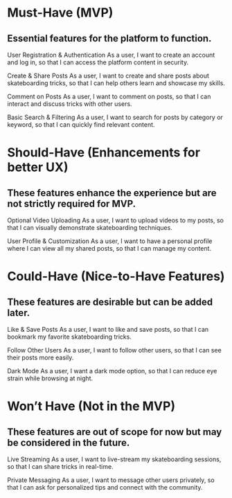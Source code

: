 # Must-Have (MVP)
## Essential features for the platform to function.

User Registration & Authentication
As a user, I want to create an account and log in, so that I can access the platform content in security.

Create & Share Posts
As a user, I want to create and share posts about skateboarding tricks, so that I can help others learn and showcase my skills.

Comment on Posts
As a user, I want to comment on posts, so that I can interact and discuss tricks with other users.

Basic Search & Filtering
As a user, I want to search for posts by category or keyword, so that I can quickly find relevant content.

# Should-Have (Enhancements for better UX)
## These features enhance the experience but are not strictly required for MVP.

Optional Video Uploading
As a user, I want to upload videos to my posts, so that I can visually demonstrate skateboarding techniques.

User Profile & Customization
As a user, I want to have a personal profile where I can view all my shared posts, so that I can manage my content.

# Could-Have (Nice-to-Have Features)
## These features are desirable but can be added later.

Like & Save Posts
As a user, I want to like and save posts, so that I can bookmark my favorite skateboarding tricks.

Follow Other Users
As a user, I want to follow other users, so that I can see their posts more easily.

Dark Mode
As a user, I want a dark mode option, so that I can reduce eye strain while browsing at night.

# Won’t Have (Not in the MVP)
## These features are out of scope for now but may be considered in the future.

Live Streaming
As a user, I want to live-stream my skateboarding sessions, so that I can share tricks in real-time.

Private Messaging
As a user, I want to message other users privately, so that I can ask for personalized tips and connect with the community.
